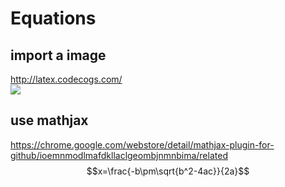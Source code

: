 # Equations

## import a image
http://latex.codecogs.com/    
![](http://latex.codecogs.com/gif.latex?\\frac{1}{1+sin(x)})


## use mathjax
https://chrome.google.com/webstore/detail/mathjax-plugin-for-github/ioemnmodlmafdkllaclgeombjnmnbima/related
$$x=\frac{-b\pm\sqrt{b^2-4ac}}{2a}$$

